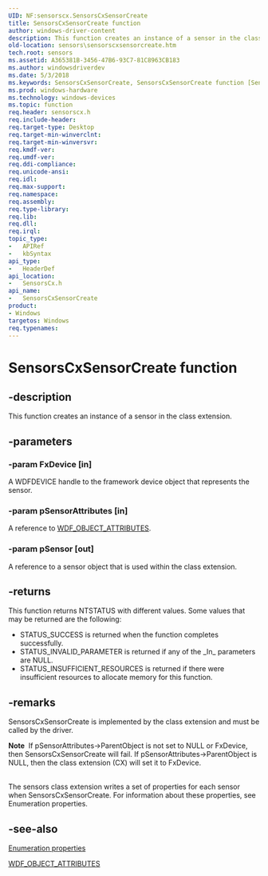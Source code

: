 ```yaml
---
UID: NF:sensorscx.SensorsCxSensorCreate
title: SensorsCxSensorCreate function
author: windows-driver-content
description: This function creates an instance of a sensor in the class extension.
old-location: sensors\sensorscxsensorcreate.htm
tech.root: sensors
ms.assetid: A365381B-3456-47B6-93C7-81C8963CB183
ms.author: windowsdriverdev
ms.date: 5/3/2018
ms.keywords: SensorsCxSensorCreate, SensorsCxSensorCreate function [Sensor Devices], sensors.sensorscxsensorcreate, sensorscx/SensorsCxSensorCreate
ms.prod: windows-hardware
ms.technology: windows-devices
ms.topic: function
req.header: sensorscx.h
req.include-header: 
req.target-type: Desktop
req.target-min-winverclnt: 
req.target-min-winversvr: 
req.kmdf-ver: 
req.umdf-ver: 
req.ddi-compliance: 
req.unicode-ansi: 
req.idl: 
req.max-support: 
req.namespace: 
req.assembly: 
req.type-library: 
req.lib: 
req.dll: 
req.irql: 
topic_type:
-	APIRef
-	kbSyntax
api_type:
-	HeaderDef
api_location:
-	SensorsCx.h
api_name:
-	SensorsCxSensorCreate
product:
- Windows
targetos: Windows
req.typenames: 
---
```


# SensorsCxSensorCreate function


## -description


This function creates an instance of a sensor in the class extension.


## -parameters




### -param FxDevice [in]

A WDFDEVICE handle to the framework device object that represents the sensor.


### -param pSensorAttributes [in]

A reference to <a href="http://go.microsoft.com/fwlink/p/?linkid=313456">WDF_OBJECT_ATTRIBUTES</a>.


### -param pSensor [out]

A reference to a sensor object that is used within the class extension.


## -returns



This function returns NTSTATUS with different values. Some values that may be returned are the following:

<ul>
<li>
STATUS_SUCCESS is returned when the function completes successfully.

</li>
<li>
STATUS_INVALID_PARAMETER is returned if any of the _In_ parameters are NULL.

</li>
<li>
STATUS_INSUFFICIENT_RESOURCES is returned if there were insufficient resources to allocate memory for this function.

</li>
</ul>



## -remarks



SensorsCxSensorCreate is implemented by the class extension and must be called by the driver. 



<div class="alert"><b>Note</b>  If pSensorAttributes-&gt;ParentObject is not set to NULL or FxDevice, then SensorsCxSensorCreate will fail. If pSensorAttributes-&gt;ParentObject is NULL, then the class extension (CX) will set it to FxDevice.</div>
<div> </div>
 

The sensors class extension writes a set of properties for each sensor when SensorsCxSensorCreate. For information about these properties, see Enumeration properties.






## -see-also




<a href="https://msdn.microsoft.com/library/windows/hardware/dn957027">Enumeration properties</a>



<a href="http://go.microsoft.com/fwlink/p/?linkid=313456">WDF_OBJECT_ATTRIBUTES</a>
 

 

